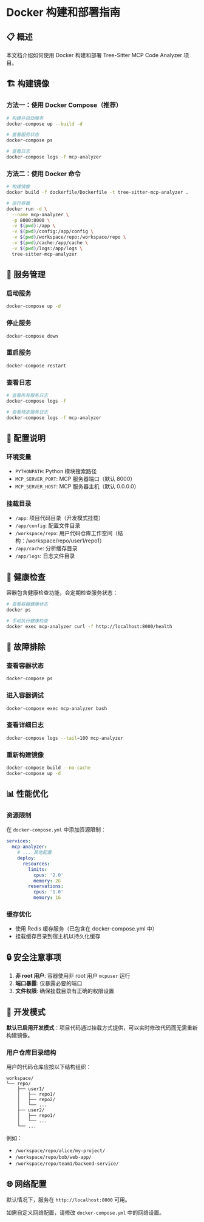 # Docker 构建和部署指南

## 📋 概述

本文档介绍如何使用 Docker 构建和部署 Tree-Sitter MCP Code Analyzer 项目。

## 🏗️ 构建镜像

### 方法一：使用 Docker Compose（推荐）

```bash
# 构建并启动服务
docker-compose up --build -d

# 查看服务状态
docker-compose ps

# 查看日志
docker-compose logs -f mcp-analyzer
```

### 方法二：使用 Docker 命令

```bash
# 构建镜像
docker build -f dockerfile/Dockerfile -t tree-sitter-mcp-analyzer .

# 运行容器
docker run -d \
  --name mcp-analyzer \
  -p 8000:8000 \
  -v $(pwd):/app \
  -v $(pwd)/config:/app/config \
  -v $(pwd)/workspace/repo:/workspace/repo \
  -v $(pwd)/cache:/app/cache \
  -v $(pwd)/logs:/app/logs \
  tree-sitter-mcp-analyzer
```

## 🚀 服务管理

### 启动服务
```bash
docker-compose up -d
```

### 停止服务
```bash
docker-compose down
```

### 重启服务
```bash
docker-compose restart
```

### 查看日志
```bash
# 查看所有服务日志
docker-compose logs -f

# 查看特定服务日志
docker-compose logs -f mcp-analyzer
```

## 🔧 配置说明

### 环境变量

- `PYTHONPATH`: Python 模块搜索路径
- `MCP_SERVER_PORT`: MCP 服务器端口（默认 8000）
- `MCP_SERVER_HOST`: MCP 服务器主机（默认 0.0.0.0）

### 挂载目录

- `/app`: 项目代码目录（开发模式挂载）
- `/app/config`: 配置文件目录
- `/workspace/repo`: 用户代码仓库工作空间（结构：/workspace/repo/user1/repo1）
- `/app/cache`: 分析缓存目录
- `/app/logs`: 日志文件目录

## 🏥 健康检查

容器包含健康检查功能，会定期检查服务状态：

```bash
# 查看容器健康状态
docker ps

# 手动执行健康检查
docker exec mcp-analyzer curl -f http://localhost:8000/health
```

## 🐛 故障排除

### 查看容器状态
```bash
docker-compose ps
```

### 进入容器调试
```bash
docker-compose exec mcp-analyzer bash
```

### 查看详细日志
```bash
docker-compose logs --tail=100 mcp-analyzer
```

### 重新构建镜像
```bash
docker-compose build --no-cache
docker-compose up -d
```

## 📊 性能优化

### 资源限制

在 `docker-compose.yml` 中添加资源限制：

```yaml
services:
  mcp-analyzer:
    # ... 其他配置
    deploy:
      resources:
        limits:
          cpus: '2.0'
          memory: 2G
        reservations:
          cpus: '1.0'
          memory: 1G
```

### 缓存优化

- 使用 Redis 缓存服务（已包含在 docker-compose.yml 中）
- 挂载缓存目录到宿主机以持久化缓存

## 🔒 安全注意事项

1. **非 root 用户**: 容器使用非 root 用户 `mcpuser` 运行
2. **端口暴露**: 仅暴露必要的端口
3. **文件权限**: 确保挂载目录有正确的权限设置

## 📝 开发模式

**默认已启用开发模式**：项目代码通过挂载方式提供，可以实时修改代码而无需重新构建镜像。

### 用户仓库目录结构

用户的代码仓库应按以下结构组织：

```
workspace/
└── repo/
    ├── user1/
    │   ├── repo1/
    │   ├── repo2/
    │   └── ...
    ├── user2/
    │   ├── repo1/
    │   └── ...
    └── ...
```

例如：
- `/workspace/repo/alice/my-project/`
- `/workspace/repo/bob/web-app/`
- `/workspace/repo/team1/backend-service/`

## 🌐 网络配置

默认情况下，服务在 `http://localhost:8000` 可用。

如需自定义网络配置，请修改 `docker-compose.yml` 中的网络设置。
